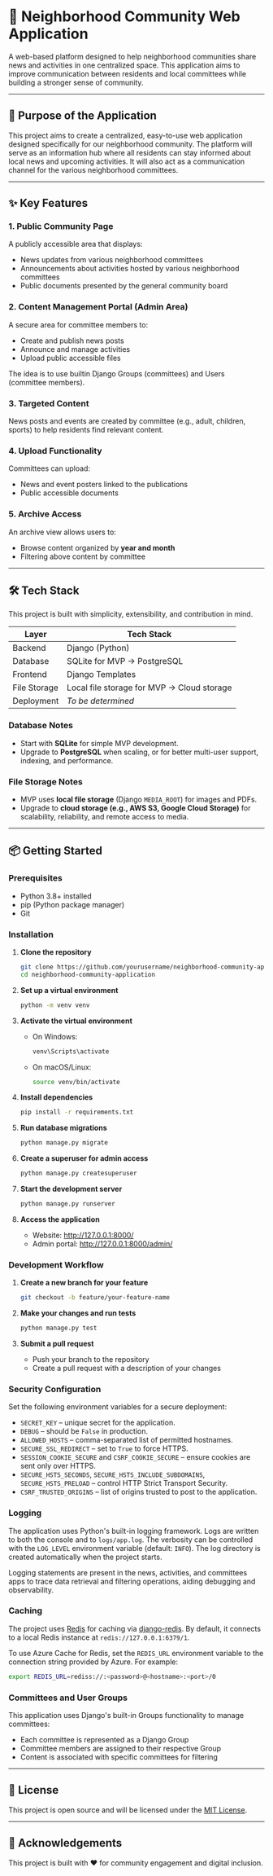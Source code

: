 # 🏡 Neighborhood Community Web Application

A web-based platform designed to help neighborhood communities share news and activities in one centralized space. This application aims to improve communication between residents and local committees while building a stronger sense of community.

---

## 📌 Purpose of the Application

This project aims to create a centralized, easy-to-use web application designed specifically for our neighborhood community. The platform will serve as an information hub where all residents can stay informed about local news and upcoming activities. It will also act as a communication channel for the various neighborhood committees.

---

## ✨ Key Features

### 1. Public Community Page
A publicly accessible area that displays:
- News updates from various neighborhood committees
- Announcements about activities hosted by various neighborhood committees
- Public documents presented by the general community board

### 2. Content Management Portal (Admin Area)
A secure area for committee members to:
- Create and publish news posts
- Announce and manage activities
- Upload public accessible files

The idea is to use builtin Django Groups (committees) and Users (committee members).

### 3. Targeted Content
News posts and events are created by committee (e.g., adult, children, sports) to help residents find relevant content.

### 4. Upload Functionality
Committees can upload:
- News and event posters linked to the publications
- Public accessible documents

### 5. Archive Access
An archive view allows users to:
- Browse content organized by **year and month**
- Filtering above content by committee

---

## 🛠️ Tech Stack

This project is built with simplicity, extensibility, and contribution in mind.

| Layer        | Tech Stack                                 |
|--------------|--------------------------------------------|
| Backend      | Django (Python)                            |
| Database     | SQLite for MVP → PostgreSQL                |
| Frontend     | Django Templates                           |
| File Storage | Local file storage for MVP → Cloud storage |
| Deployment   | _To be determined_                         |

### Database Notes
- Start with **SQLite** for simple MVP development.
- Upgrade to **PostgreSQL** when scaling, or for better multi-user support, indexing, and performance.

### File Storage Notes
- MVP uses **local file storage** (Django `MEDIA_ROOT`) for images and PDFs.
- Upgrade to **cloud storage (e.g., AWS S3, Google Cloud Storage)** for scalability, reliability, and remote access to media.

---

## 📦 Getting Started

### Prerequisites
- Python 3.8+ installed
- pip (Python package manager)
- Git

### Installation

1. **Clone the repository**
   ```bash
   git clone https://github.com/yourusername/neighborhood-community-application.git
   cd neighborhood-community-application
   ```

2. **Set up a virtual environment**
   ```bash
   python -m venv venv
   ```

3. **Activate the virtual environment**
   - On Windows:
     ```bash
     venv\Scripts\activate
     ```
   - On macOS/Linux:
     ```bash
     source venv/bin/activate
     ```

4. **Install dependencies**
   ```bash
   pip install -r requirements.txt
   ```

5. **Run database migrations**
   ```bash
   python manage.py migrate
   ```

6. **Create a superuser for admin access**
   ```bash
   python manage.py createsuperuser
   ```

7. **Start the development server**
   ```bash
   python manage.py runserver
   ```

8. **Access the application**
   - Website: http://127.0.0.1:8000/
   - Admin portal: http://127.0.0.1:8000/admin/

### Development Workflow

1. **Create a new branch for your feature**
   ```bash
   git checkout -b feature/your-feature-name
   ```

2. **Make your changes and run tests**
   ```bash
   python manage.py test
   ```

3. **Submit a pull request**
   - Push your branch to the repository
   - Create a pull request with a description of your changes

### Security Configuration

Set the following environment variables for a secure deployment:

- `SECRET_KEY` – unique secret for the application.
- `DEBUG` – should be `False` in production.
- `ALLOWED_HOSTS` – comma-separated list of permitted hostnames.
- `SECURE_SSL_REDIRECT` – set to `True` to force HTTPS.
- `SESSION_COOKIE_SECURE` and `CSRF_COOKIE_SECURE` – ensure cookies are sent only over HTTPS.
- `SECURE_HSTS_SECONDS`, `SECURE_HSTS_INCLUDE_SUBDOMAINS`, `SECURE_HSTS_PRELOAD` – control HTTP Strict Transport Security.
- `CSRF_TRUSTED_ORIGINS` – list of origins trusted to post to the application.

### Logging

The application uses Python's built-in logging framework. Logs are written to
both the console and to `logs/app.log`. The verbosity can be controlled with
the `LOG_LEVEL` environment variable (default: `INFO`). The log directory is
created automatically when the project starts.

Logging statements are present in the news, activities, and committees apps to
trace data retrieval and filtering operations, aiding debugging and observability.

### Caching

The project uses [Redis](https://redis.io/) for caching via
[django-redis](https://github.com/jazzband/django-redis).
By default, it connects to a local Redis instance at `redis://127.0.0.1:6379/1`.

To use Azure Cache for Redis, set the `REDIS_URL` environment variable to the
connection string provided by Azure. For example:

```bash
export REDIS_URL=rediss://:<password>@<hostname>:<port>/0
```

### Committees and User Groups
This application uses Django's built-in Groups functionality to manage committees:
- Each committee is represented as a Django Group
- Committee members are assigned to their respective Group
- Content is associated with specific committees for filtering

---

## 📄 License

This project is open source and will be licensed under the [MIT License](https://opensource.org/licenses/MIT).

---

## 🤝 Acknowledgements

This project is built with ❤️ for community engagement and digital inclusion.